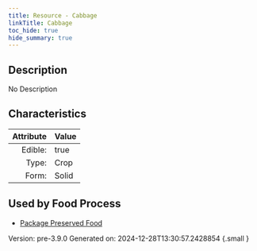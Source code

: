 ```yaml
---
title: Resource - Cabbage
linkTitle: Cabbage
toc_hide: true
hide_summary: true
---
```


## Description
No Description

## Characteristics

| Attribute      | Value |
|--------:|:------|
|Edible:|true|
|Type:|Crop|
|Form:|Solid|
 



    
## Used by Food Process

- [Package Preserved Food](/docs/definitions/food/package-preserved-food)


Version: pre-3.9.0 Generated on: 2024-12-28T13:30:57.2428854
{.small }

